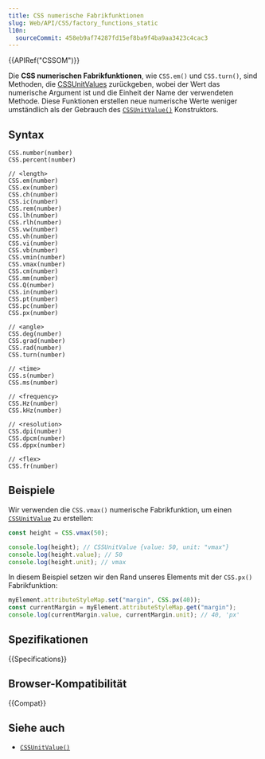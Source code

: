 ```yaml
---
title: CSS numerische Fabrikfunktionen
slug: Web/API/CSS/factory_functions_static
l10n:
  sourceCommit: 458eb9af74287fd15ef8ba9f4ba9aa3423c4cac3
---
```


{{APIRef("CSSOM")}}

Die **CSS numerischen Fabrikfunktionen**, wie `CSS.em()` und `CSS.turn()`, sind Methoden, die [CSSUnitValues](/de/docs/Web/API/CSSUnitValue) zurückgeben, wobei der Wert das numerische Argument ist und die Einheit der Name der verwendeten Methode. Diese Funktionen erstellen neue numerische Werte weniger umständlich als der Gebrauch des [`CSSUnitValue()`](/de/docs/Web/API/CSSUnitValue/CSSUnitValue) Konstruktors.

## Syntax

```js-nolint
CSS.number(number)
CSS.percent(number)

// <length>
CSS.em(number)
CSS.ex(number)
CSS.ch(number)
CSS.ic(number)
CSS.rem(number)
CSS.lh(number)
CSS.rlh(number)
CSS.vw(number)
CSS.vh(number)
CSS.vi(number)
CSS.vb(number)
CSS.vmin(number)
CSS.vmax(number)
CSS.cm(number)
CSS.mm(number)
CSS.Q(number)
CSS.in(number)
CSS.pt(number)
CSS.pc(number)
CSS.px(number)

// <angle>
CSS.deg(number)
CSS.grad(number)
CSS.rad(number)
CSS.turn(number)

// <time>
CSS.s(number)
CSS.ms(number)

// <frequency>
CSS.Hz(number)
CSS.kHz(number)

// <resolution>
CSS.dpi(number)
CSS.dpcm(number)
CSS.dppx(number)

// <flex>
CSS.fr(number)
```

## Beispiele

Wir verwenden die `CSS.vmax()` numerische Fabrikfunktion, um einen [`CSSUnitValue`](/de/docs/Web/API/CSSUnitValue) zu erstellen:

```js
const height = CSS.vmax(50);

console.log(height); // CSSUnitValue {value: 50, unit: "vmax"}
console.log(height.value); // 50
console.log(height.unit); // vmax
```

In diesem Beispiel setzen wir den Rand unseres Elements mit der `CSS.px()` Fabrikfunktion:

```js
myElement.attributeStyleMap.set("margin", CSS.px(40));
const currentMargin = myElement.attributeStyleMap.get("margin");
console.log(currentMargin.value, currentMargin.unit); // 40, 'px'
```

## Spezifikationen

{{Specifications}}

## Browser-Kompatibilität

{{Compat}}

## Siehe auch

- [`CSSUnitValue()`](/de/docs/Web/API/CSSUnitValue/CSSUnitValue)
